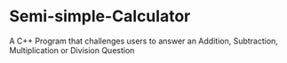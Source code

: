 # Semi-simple-Calculator
A C++ Program that challenges users to answer an Addition, Subtraction, Multiplication or Division Question
